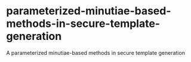 # parameterized-minutiae-based-methods-in-secure-template-generation
A parameterized minutiae-based methods in secure template generation
